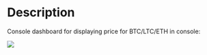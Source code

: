 Description
===========

Console dashboard for displaying price for BTC/LTC/ETH in console:

![](https://media.giphy.com/media/3o752kHAt43dBjNHiM/giphy.gif)